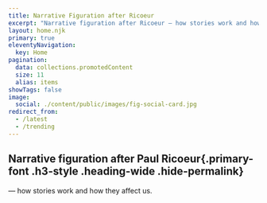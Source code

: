 ```yaml
---
title: Narrative Figuration after Ricoeur
excerpt: "Narrative figuration after Ricoeur — how stories work and how they affect us"
layout: home.njk
primary: true
eleventyNavigation:
  key: Home
pagination:
  data: collections.promotedContent
  size: 11
  alias: items
showTags: false
image:
  social: ./content/public/images/fig-social-card.jpg
redirect_from:
  - /latest
  - /trending
---
```


## Narrative figuration after Paul Ricoeur{.primary-font .h3-style .heading-wide .hide-permalink}

— how stories work and how they affect us.
